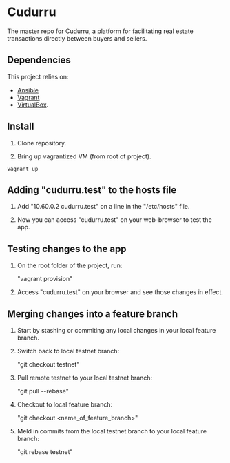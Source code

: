 # Cudurru

The master repo for Cudurru, a platform for facilitating real estate transactions directly between buyers and sellers.

## Dependencies

This project relies on: 
 * [Ansible](https://docs.ansible.com/ansible/latest/installation_guide/intro_installation.html)
 * [Vagrant](https://www.vagrantup.com/downloads.html)
 * [VirtualBox](https://www.virtualbox.org/wiki/Downloads).

## Install

1. Clone repository.

2. Bring up vagrantized VM (from root of project).

  `vagrant up`

## Adding "cudurru.test" to the hosts file

1. Add "10.60.0.2	cudurru.test" on a line in the "/etc/hosts" file.

2. Now you can access "cudurru.test" on your web-browser to test the app.

## Testing changes to the app

1. On the root folder of the project, run:
	
	"vagrant provision"

2. Access "cudurru.test" on your browser and see those changes in effect.

## Merging changes into a feature branch

1. Start by stashing or commiting any local changes in your local feature branch.

2. Switch back to local testnet branch:

	"git checkout testnet"

3. Pull remote testnet to your local testnet branch:
	
	"git pull --rebase"

4. Checkout to local feature branch:
	
	"git checkout <name_of_feature_branch>"

5. Meld in commits from the local testnet branch to your local feature branch:

	"git rebase testnet" 

